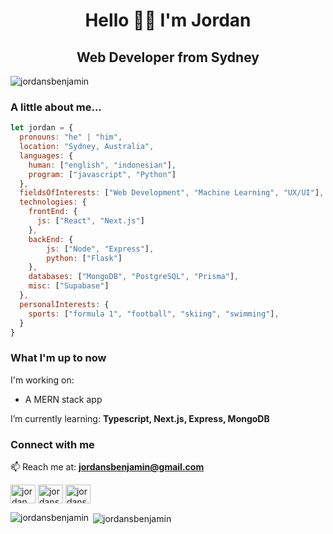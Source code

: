 <h1 align="center">Hello 👋🏽 I'm Jordan</h1>
<h2 align="center">Web Developer from Sydney</h2>

<p align="left"> <img src="https://komarev.com/ghpvc/?username=jordansbenjamin&label=Profile%20views&color=0e75b6&style=flat" alt="jordansbenjamin" /> </p>

### A little about me...

```javascript
let jordan = {
  pronouns: "he" | "him",
  location: "Sydney, Australia",
  languages: {
    human: ["english", "indonesian"],
    program: ["javascript", "Python"]
  },
  fieldsOfInterests: ["Web Development", "Machine Learning", "UX/UI"],
  technologies: {
    frontEnd: {
      js: ["React", "Next.js"]
    },
    backEnd: {
        js: ["Node", "Express"],
        python: ["Flask"]
    },
    databases: ["MongoDB", "PostgreSQL", "Prisma"],
    misc: ["Supabase"]
  },
  personalInterests: {
    sports: ["formula 1", "football", "skiing", "swimming"],
  }
}
```

### What I'm up to now

I'm working on:
- A MERN stack app

I’m currently learning: **Typescript, Next.js, Express, MongoDB**

### Connect with me

📫 Reach me at: **jordansbenjamin@gmail.com**

<p align="left">
<a href="https://linkedin.com/in/jordansb" target="blank"><img align="center" src="https://raw.githubusercontent.com/rahuldkjain/github-profile-readme-generator/master/src/images/icons/Social/linked-in-alt.svg" alt="jordan benjamin" height="30" width="40" /></a>
<a href="https://twitter.com/jordansbenjamin" target="blank"><img align="center" src="https://cdn.jsdelivr.net/npm/simple-icons@3.0.1/icons/twitter.svg" alt="jordansbenjamin" height="30" width="40" /></a>
<a href="https://instagram.com/jordansbenjamin" target="blank"><img align="center" src="https://cdn.jsdelivr.net/npm/simple-icons@3.0.1/icons/instagram.svg" alt="jordansbenjamin" height="30" width="40" /></a>
</p>

<p><img align="left" src="https://github-readme-stats.vercel.app/api/top-langs?username=jordansbenjamin&show_icons=true&locale=en&layout=compact" alt="jordansbenjamin" /></p>

<p>&nbsp;<img align="center" src="https://github-readme-stats.vercel.app/api?username=jordansbenjamin&show_icons=true&locale=en" alt="jordansbenjamin" /></p>

<!--
**jordansbenjamin/jordansbenjamin** is a ✨ _special_ ✨ repository because its `README.md` (this file) appears on your GitHub profile.

Here are some ideas to get you started:

- 🔭 I’m currently working on ...
- 🌱 I’m currently learning ...
- 👯 I’m looking to collaborate on ...
- 🤔 I’m looking for help with ...
- 💬 Ask me about ...
- 📫 How to reach me: ...
- 😄 Pronouns: ...
- ⚡ Fun fact: ...
-->

<!--
<a href="https://www.adobe.com/in/products/illustrator.html" target="_blank" rel="noreferrer"> <img src="https://www.vectorlogo.zone/logos/adobe_illustrator/adobe_illustrator-icon.svg" alt="illustrator" width="40" height="40"/> </a>
<a href="https://www.cprogramming.com/" target="_blank" rel="noreferrer"> <img src="https://raw.githubusercontent.com/devicons/devicon/master/icons/c/c-original.svg" alt="c" width="40" height="40"/> </a> <a href="https://www.chartjs.org" target="_blank" rel="noreferrer"> <img src="https://www.chartjs.org/media/logo-title.svg" alt="chartjs" width="40" height="40"/> </a>
<a href="https://www.docker.com/" target="_blank" rel="noreferrer"> <img src="https://raw.githubusercontent.com/devicons/devicon/master/icons/docker/docker-original-wordmark.svg" alt="docker" width="40" height="40"/> </a>
<a href="https://www.photoshop.com/en" target="_blank" rel="noreferrer"> <img src="https://raw.githubusercontent.com/devicons/devicon/master/icons/photoshop/photoshop-line.svg" alt="photoshop" width="40" height="40"/> </a>
<a href="https://www.sqlite.org/" target="_blank" rel="noreferrer"> <img src="https://www.vectorlogo.zone/logos/sqlite/sqlite-icon.svg" alt="sqlite" width="40" height="40"/> </a>
-->
